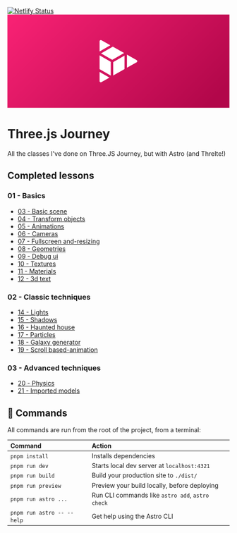 
[![Netlify Status](https://api.netlify.com/api/v1/badges/a8ea1771-b61c-46bd-81d5-4baf212a2c4e/deploy-status)](https://app.netlify.com/sites/stirring-biscochitos-671765/deploys)
![Header](src/assets/header.png)

# Three.js Journey
All the classes I've done on Three.JS Journey, but with Astro (and Threlte!)

## Completed lessons
### 01 - Basics
 - [03 - Basic scene](https://threejs.hnrq.dev/01-basics/03-basic-scene)
 - [04 - Transform objects](https://threejs.hnrq.dev/01-basics/04-transform-objects)
 - [05 - Animations](https://threejs.hnrq.dev/01-basics/05-animations)
 - [06 - Cameras](https://threejs.hnrq.dev/01-basics/06-cameras)
 - [07 - Fullscreen and-resizing](https://threejs.hnrq.dev/01-basics/07-fullscreen-and-resizing)
 - [08 - Geometries](https://threejs.hnrq.dev/01-basics/08-geometries)
 - [09 - Debug ui](https://threejs.hnrq.dev/01-basics/09-debug-ui)
 - [10 - Textures](https://threejs.hnrq.dev/01-basics/10-textures)
 - [11 - Materials](https://threejs.hnrq.dev/01-basics/11-materials)
 - [12 - 3d text](https://threejs.hnrq.dev/01-basics/12-3d-text)


### 02 - Classic techniques
 - [14 - Lights](https://threejs.hnrq.dev/02-classic-techniques/14-lights)
 - [15 - Shadows](https://threejs.hnrq.dev/02-classic-techniques/15-shadows)
 - [16 - Haunted house](https://threejs.hnrq.dev/02-classic-techniques/16-haunted-house)
 - [17 - Particles](https://threejs.hnrq.dev/02-classic-techniques/17-particles)
 - [18 - Galaxy generator](https://threejs.hnrq.dev/02-classic-techniques/18-galaxy-generator)
 - [19 - Scroll based-animation](https://threejs.hnrq.dev/02-classic-techniques/19-scroll-based-animation)


### 03 - Advanced techniques
 - [20 - Physics](https://threejs.hnrq.dev/03-advanced-techniques/20-physics)
 - [21 - Imported models](https://threejs.hnrq.dev/03-advanced-techniques/21-imported-models)


## 🧞 Commands

All commands are run from the root of the project, from a terminal:

| Command                      | Action                                               |
| :--------------------------- | :--------------------------------------------------- |
| `pnpm install`             | Installs dependencies                                |
| `pnpm run dev`             | Starts local dev server at `localhost:4321`        |
| `pnpm run build`           | Build your production site to `./dist/`            |
| `pnpm run preview`         | Preview your build locally, before deploying         |
| `pnpm run astro ...`       | Run CLI commands like `astro add`, `astro check` |
| `pnpm run astro -- --help` | Get help using the Astro CLI                         |
